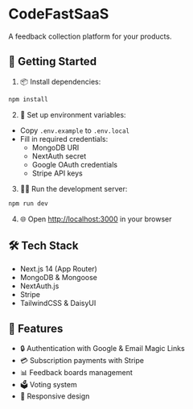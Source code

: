 # CodeFastSaaS

A feedback collection platform for your products.

## 🚀 Getting Started

1. 📦 Install dependencies:

```bash
npm install
```

2. 🔑 Set up environment variables:

-   Copy `.env.example` to `.env.local`
-   Fill in required credentials:
    -   MongoDB URI
    -   NextAuth secret
    -   Google OAuth credentials
    -   Stripe API keys

3. 🏃‍♂️ Run the development server:

```bash
npm run dev
```

4. 🌐 Open [http://localhost:3000](http://localhost:3000) in your browser

## 🛠️ Tech Stack

-   Next.js 14 (App Router)
-   MongoDB & Mongoose
-   NextAuth.js
-   Stripe
-   TailwindCSS & DaisyUI

## 📝 Features

-   🔒 Authentication with Google & Email Magic Links
-   💳 Subscription payments with Stripe
-   📊 Feedback boards management
-   🗳️ Voting system
-   🎨 Responsive design
